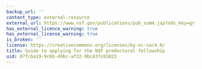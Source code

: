 ```yaml
---
backup_url: ''
content_type: external-resource
external_url: https://www.nsf.gov/publications/pub_summ.jsp?ods_key=grfp
has_external_licence_warning: true
has_external_license_warning: true
is_broken: ''
license: https://creativecommons.org/licenses/by-nc-sa/4.0/
title: Guide to applying for the NSF predoctoral fellowship
uid: 07fcba19-9c6b-49bc-af32-9bc437c65823
---
```


